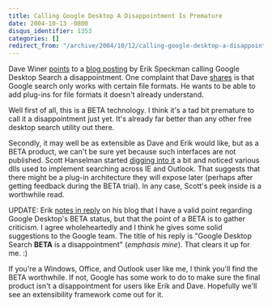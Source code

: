 ```yaml
---
title: Calling Google Desktop A Disappointment Is Premature
date: 2004-10-13 -0800
disqus_identifier: 1353
categories: []
redirect_from: "/archive/2004/10/12/calling-google-desktop-a-disappointment-is-premature.aspx/"
---
```


Dave Winer
[points](http://archive.scripting.com/2004/10/14#When:9:37:44AM) to a
[blog posting](http://www.geekfun.com/archives/000409.html) by Erik
Speckman calling Google Desktop Search a disappointment. One complaint
that Dave
[shares](http://archive.scripting.com/2004/10/14#When:11:55:02AM) is
that Google search only works with certain file formats. He wants to be
able to add plug-ins for file formats it doesn't already understand.

Well first of all, this is a BETA technology. I think it's a tad bit
premature to call it a disappointment just yet. It's already far better
than any other free desktop search utility out there.

Secondly, it may well be as extensible as Dave and Erik would like, but
as a BETA product, we can't be sure yet because such interfaces are not
published. Scott Hanselman started [digging into
it](http://www.hanselman.com/blog/PermaLink.aspx?guid=86b31198-7002-416d-a68c-3330ebc0c189)
a bit and noticed various dlls used to implement searching across IE and
Outlook. That suggests that there might be a plug-in architecture they
will expose later (perhaps after getting feedback during the BETA
trial). In any case, Scott's peek inside is a worthwhile read.

UPDATE: Erik [notes in
reply](http://www.geekfun.com/archives/000410.html) on his blog that I
have a valid point regarding Google Desktop's BETA status, but that the
point of a BETA is to gather criticism. I agree wholeheartedly and I
think he gives some solid suggestions to the Google team. The title of
his reply is "Google Desktop Search **BETA** is a disappointment"
(*emphasis mine*). That clears it up for me. :)

If you're a Windows, Office, and Outlook user like me, I think you'll
find the BETA worthwhile. If not, Google has some work to do to make
sure the final product isn't a disappointment for users like Erik and
Dave. Hopefully we'll see an extensibility framework come out for it.

